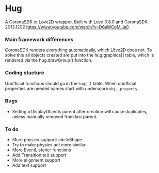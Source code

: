 # Hug

A CoronaSDK to Löve2D wrapper.
Built with Love 0.8.0 and CoronaSDK 2013.1202
https://www.youtube.com/watch?v=D6aWCgM_ia0


### Main framework differences
CoronaSDK renders everything automatically, which Löve2D does not. To solve this
all objects created are put into the hug.graphics[] table, which is rendered via
the hug.drawGroup() function.


### Coding stucture
Unofficial functions should go in the `hug[ ]` table.
When unofficial properties are needed names start with underscore `obj._property`.


### Bugs
* Setting a DisplayObjects parent after creation will cause duplicates, unless manually removed from last parent.


### To do
* More physics support: circleShape
* Try to make physics act more similar
* More EventListener functions
* Add Transition.to() support
* More alignment support
* Add text support

